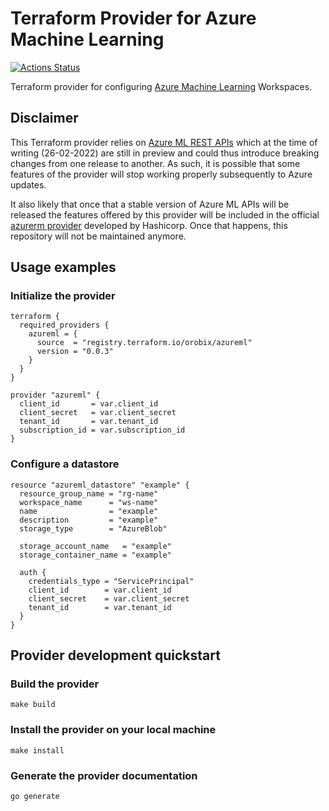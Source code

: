 # Terraform Provider for Azure Machine Learning

[![Actions Status](https://github.com/orobix/terraform-provider-azureml/workflows/Tests/badge.svg)](https://github.com/orobix/terraform-provider-azureml/actions)

Terraform provider for configuring [Azure Machine Learning](https://docs.microsoft.com/en-us/azure/machine-learning/)
Workspaces.

## Disclaimer

This Terraform provider relies on [Azure ML REST APIs](https://docs.microsoft.com/en-us/rest/api/azureml/)
which at the time of writing (26-02-2022) are still in preview and could thus introduce breaking changes from one
release to another. As such, it is possible that some features of the provider will stop working properly subsequently 
to Azure updates.

It also likely that once that a stable version of Azure ML APIs will be released the features offered by this provider
will be included in the official [azurerm provider](https://github.com/hashicorp/terraform-provider-azurerm) developed
by Hashicorp. Once that happens, this repository will not be maintained anymore.

## Usage examples

### Initialize the provider

```hcl
terraform {
  required_providers {
    azureml = {
      source  = "registry.terraform.io/orobix/azureml"
      version = "0.0.3"
    }
  }
}

provider "azureml" {
  client_id       = var.client_id
  client_secret   = var.client_secret
  tenant_id       = var.tenant_id
  subscription_id = var.subscription_id
}
```

### Configure a datastore

```hcl
resource "azureml_datastore" "example" {
  resource_group_name = "rg-name"
  workspace_name      = "ws-name"
  name                = "example"
  description         = "example"
  storage_type        = "AzureBlob"

  storage_account_name   = "example"
  storage_container_name = "example"

  auth {
    credentials_type = "ServicePrincipal"
    client_id        = var.client_id
    client_secret    = var.client_secret
    tenant_id        = var.tenant_id
  }
}
```

## Provider development quickstart

### Build the provider

```shell
make build
```

### Install the provider on your local machine

```shell
make install
```

### Generate the provider documentation

```shell
go generate
```